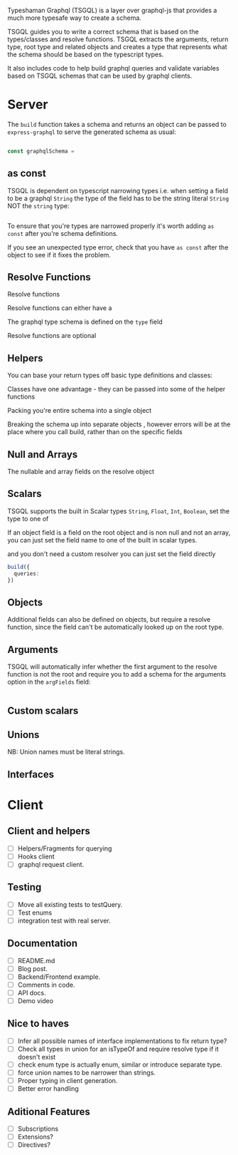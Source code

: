 Typeshaman Graphql (TSGQL) is a layer over graphql-js that provides a much more typesafe way to create a schema.

TSGQL guides you to write a correct schema that is based on the types/classes and resolve functions. TSGQL extracts the arguments, return type, root type and related objects and creates a type that represents what the schema should be based on the typescript types. 

It also includes code to help build graphql queries and validate variables based on TSGQL schemas that can be used by graphql clients.

# Server

The `build` function takes a schema and returns an object can be passed to `express-graphql` to serve the generated schema as usual:

```typescript

const graphqlSchema = 


```


## as const

TSGQL is dependent on typescript narrowing types i.e. when setting a field to be a graphql `String` the type of the field has to be the string literal `String` NOT the `string` type:

```typescript


```

To ensure that you're types are narrowed properly it's worth adding `as const` after you're schema definitions. 

If you see an unexpected type error, check that you have `as const` after the object to see if it fixes the problem.

## Resolve Functions

Resolve functions



Resolve functions can either have a

The graphql type schema is defined on the `type` field

Resolve functions are optional

## Helpers

You can base your return types off basic type definitions and classes: 

Classes have one advantage - they can be passed into some of the helper functions 


Packing you're entire schema into a single object 

Breaking the schema up into separate objects , however errors will be at the place where you call build, rather than on the specific fields


## Null and Arrays

The nullable and array fields on the resolve object 

## Scalars

TSGQL supports the built in Scalar types `String`, `Float`, `Int`, `Boolean`, set the type to one of

If an object field  is a field on the root object and is non null and not an array, you can just set the field name to one of the built in scalar types.

and you don't need a custom resolver you can just set the field directly 

```typescript
build({
  queries:
})
```

## Objects


Additional fields can also be defined on objects, but require a resolve function, since the field can't be automatically looked up on the root type.

## Arguments

TSGQL will automatically infer whether the first argument to the resolve function is not the root and require you to add a schema for the arguments option in the `argFields` field:

```

```


## Custom scalars

## Unions

NB: Union names must be literal strings.

## Interfaces


# Client


## Client and helpers
- [ ] Helpers/Fragments for querying
- [ ] Hooks client
- [ ] graphql request client.

## Testing
- [ ] Move all existing tests to testQuery.
- [ ] Test enums
- [ ] integration test with real server.

## Documentation
- [ ] README.md
- [ ] Blog post.
- [ ] Backend/Frontend example.
- [ ] Comments in code.
- [ ] API docs.
- [ ] Demo video

## Nice to haves
- [ ] Infer all possible names of interface implementations to fix return type?
- [ ] Check all types in union for an isTypeOf and require resolve type if it doesn't exist
- [ ] check enum type is actually enum, similar or introduce separate type.
- [ ] force union names to be narrower than strings.
- [ ] Proper typing in client generation.
- [ ] Better error handling

## Aditional Features
- [ ] Subscriptions
- [ ] Extensions?
- [ ] Directives?
